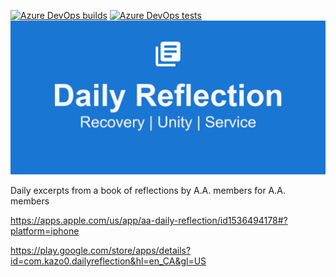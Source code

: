 
[![Azure DevOps builds](https://img.shields.io/azure-devops/build/stevebilogan/3cec9a89-b91e-4fd3-baac-339495363ef1/2)](https://stevebilogan.visualstudio.com/Daily%20Reflection/_build?definitionId=2)
[![Azure DevOps tests](https://img.shields.io/azure-devops/tests/stevebilogan/Daily%2520Reflection/2)](https://stevebilogan.visualstudio.com/Daily%20Reflection/_testManagement/runs?_a=runQuery)
<img src="https://github.com/kazo0/DailyReflection/blob/master/images/feature-graphic.png">

Daily excerpts from a book of reflections by A.A. members for A.A. members


https://apps.apple.com/us/app/aa-daily-reflection/id1536494178#?platform=iphone


https://play.google.com/store/apps/details?id=com.kazo0.dailyreflection&hl=en_CA&gl=US
